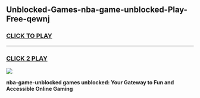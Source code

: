 
## Unblocked-Games-nba-game-unblocked-Play-Free-qewnj
<h3>
<a href="https://premium76.site?title=nba-game-unblocked&ref=23A">CLICK TO PLAY</a></h3>
<hr>

<h3>
<a href="https://premium76.site?title=nba-game-unblocked&ref=23A">CLICK 2 PLAY</a>
  
</h3>

<a href="https://premium76.site?title=nba-game-unblocked&ref=23A"><img src="https://clearcache.store/games.png"></a>


**nba-game-unblocked games unblocked: Your Gateway to Fun and Accessible Online Gaming**
